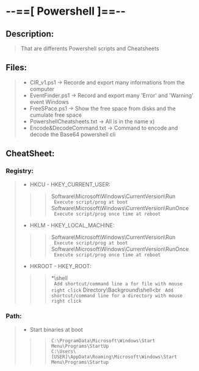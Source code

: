 # --==[ Powershell ]==--
## Description:
> That are differents Powershell scripts and Cheatsheets

## Files:
> * CIR_v1.ps1 					-> Recorde and export many informations from the computer
> * EventFinder.ps1 			-> Record and export many 'Error' and 'Warning' event Windows
> * FreeSPace.ps1 				-> Show the free space from disks and the cumulate free space
> * PowershellCheatsheets.txt  	-> All is in the name x)
> * Encode&DecodeCommand.txt 	-> Command to encode and decode the Base64 powershell cli

## CheatSheet:
### Registry:
> * HKCU - HKEY_CURRENT_USER:
>>> Software\Microsoft\Windows\CurrentVersion\Run<br>
` Execute script/prog at boot`
>>> Software\Microsoft\Windows\CurrentVersion\RunOnce<br>
` Execute script/prog once time at reboot`
> * HKLM - HKEY_LOCAL_MACHINE:
>>> Software\Microsoft\Windows\CurrentVersion\Run<br>
` Execute script/prog at boot`
>>> Software\Microsoft\Windows\CurrentVersion\RunOnce<br>
` Execute script/prog once time at reboot`
> * HKROOT - HKEY_ROOT: 
>>> \*\shell<br>
` Add shortcut/command line a for file with mouse right click`
>>> Directory\Background\shell<br
` Add shortcut/command line for a directory with mouse right click`
### Path:
> * Start binaries at boot 
>>> `C:\ProgramData\Microsoft\Windows\Start Menu\Programs\StartUp`<br>
>>> `C:\Users\[USER]\AppData\Roaming\Microsoft\Windows\Start Menu\Programs\Startup`<br>
